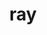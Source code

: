 ---
category: 3-letters
denotation: null
name: ray
reference_link: https://www.etymonline.com/word/ray
root_language: null
root_name: null
title: ray
type: free
word_sums:
- respelling: ray
  sum: 'Ray + '
---